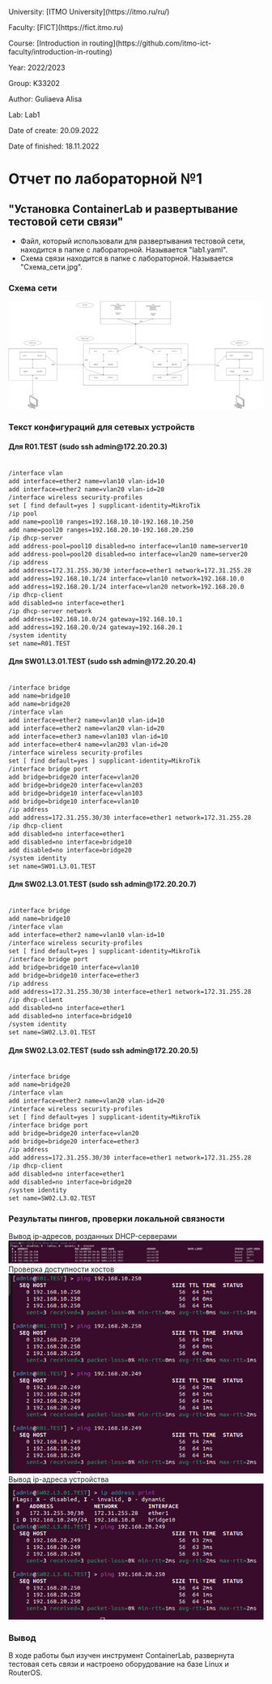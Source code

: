 <p>University: [ITMO University](https://itmo.ru/ru/)</p>
<p>Faculty: [FICT](https://fict.itmo.ru)</p>
<p>Course: [Introduction in routing](https://github.com/itmo-ict-faculty/introduction-in-routing)</p>
<p>Year: 2022/2023 </p>
<p>Group: K33202</p>
<p>Author: Guliaeva Alisa</p>
<p>Lab: Lab1 </p>
<p>Date of create: 20.09.2022 </p>
<p>Date of finished: 18.11.2022</p>
<h1>Отчет по лабораторной №1</h1>
<h2>"Установка ContainerLab и развертывание тестовой сети связи"</h2>
<ul>
<li>Файл, который использовали для развертывания тестовой сети, находится в папке с лабораторной. Называется "lab1.yaml".</li>
<li>Схема связи находится в папке с лабораторной. Называется "Схема_сети.jpg".</li>
</ul>
<h3>Схема сети</h3>
<img src='Схема_сети.jpg' alt="">
<h3>Текст конфигураций для сетевых устройств</h3>

<h4>Для R01.TEST (sudo ssh admin@172.20.20.3)</h4>

<pre><code>
/interface vlan
add interface=ether2 name=vlan10 vlan-id=10
add interface=ether2 name=vlan20 vlan-id=20
/interface wireless security-profiles
set [ find default=yes ] supplicant-identity=MikroTik
/ip pool
add name=pool10 ranges=192.168.10.10-192.168.10.250
add name=pool20 ranges=192.168.20.10-192.168.20.250
/ip dhcp-server
add address-pool=pool10 disabled=no interface=vlan10 name=server10
add address-pool=pool20 disabled=no interface=vlan20 name=server20
/ip address
add address=172.31.255.30/30 interface=ether1 network=172.31.255.28
add address=192.168.10.1/24 interface=vlan10 network=192.168.10.0
add address=192.168.20.1/24 interface=vlan20 network=192.168.20.0
/ip dhcp-client
add disabled=no interface=ether1
/ip dhcp-server network
add address=192.168.10.0/24 gateway=192.168.10.1
add address=192.168.20.0/24 gateway=192.168.20.1
/system identity
set name=R01.TEST
</code></pre>

<h4>Для SW01.L3.01.TEST (sudo ssh admin@172.20.20.4)</h4>

<pre><code>
/interface bridge
add name=bridge10
add name=bridge20
/interface vlan
add interface=ether2 name=vlan10 vlan-id=10
add interface=ether2 name=vlan20 vlan-id=20
add interface=ether3 name=vlan103 vlan-id=10
add interface=ether4 name=vlan203 vlan-id=20
/interface wireless security-profiles
set [ find default=yes ] supplicant-identity=MikroTik
/interface bridge port
add bridge=bridge20 interface=vlan20
add bridge=bridge20 interface=vlan203
add bridge=bridge10 interface=vlan103
add bridge=bridge10 interface=vlan10
/ip address
add address=172.31.255.30/30 interface=ether1 network=172.31.255.28
/ip dhcp-client
add disabled=no interface=ether1
add disabled=no interface=bridge10
add disabled=no interface=bridge20
/system identity
set name=SW01.L3.01.TEST
</code></pre>

<h4>Для SW02.L3.01.TEST (sudo ssh admin@172.20.20.7)</h4>

<pre><code>
/interface bridge
add name=bridge10
/interface vlan
add interface=ether2 name=vlan10 vlan-id=10
/interface wireless security-profiles
set [ find default=yes ] supplicant-identity=MikroTik
/interface bridge port
add bridge=bridge10 interface=vlan10
add bridge=bridge10 interface=ether3
/ip address
add address=172.31.255.30/30 interface=ether1 network=172.31.255.28
/ip dhcp-client
add disabled=no interface=ether1
add disabled=no interface=bridge10
/system identity
set name=SW02.L3.01.TEST
</code></pre>

<h4>Для SW02.L3.02.TEST (sudo ssh admin@172.20.20.5)</h4>

<pre><code>
/interface bridge
add name=bridge20
/interface vlan
add interface=ether2 name=vlan20 vlan-id=20
/interface wireless security-profiles
set [ find default=yes ] supplicant-identity=MikroTik
/interface bridge port
add bridge=bridge20 interface=vlan20
add bridge=bridge20 interface=ether3
/ip address
add address=172.31.255.30/30 interface=ether1 network=172.31.255.28
/ip dhcp-client
add disabled=no interface=ether1
add disabled=no interface=bridge20
/system identity
set name=SW02.L3.02.TEST
</code></pre>


<h3>Результаты пингов, проверки локальной связности</h3>
<figcaption>Вывод ip-адресов, розданных DHCP-серверами</figcaption>
<img src="1.png" alt="">
<figcaption>Проверка доступности хостов</figcaption>
<img src="2.png" alt="">
<figcaption>Вывод ip-адреса устройства</figcaption>
<img src="3.png" alt="">

<h3>Вывод</h3>
<div>
В ходе работы был изучен инструмент ContainerLab, развернута тестовая сеть связи и настроено оборудование на базе Linux и RouterOS.
</div>

